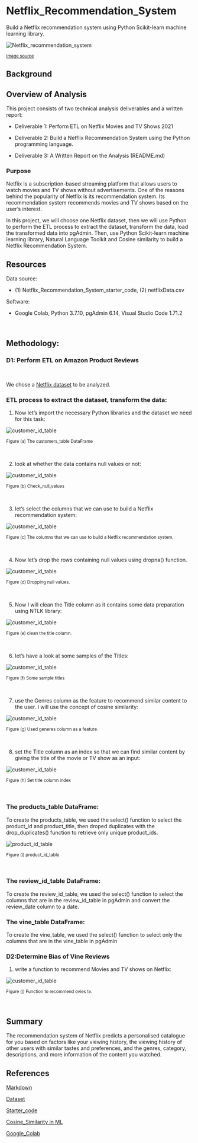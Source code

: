 # Netflix_Recommendation_System
Build a Netflix recommendation system using Python Scikit-learn machine learning library.

![Netflix_recommendation_system](./Images/Netflix-Recommendation-Engine-Working-StartupTalky.jpg)

<sub>[Image source](https://static.startuptalky.com/2021/12/Netflix-Recommendation-Engine-Working-StartupTalky.jpg)


## Background

## Overview of Analysis

This project consists of two technical analysis deliverables and a written report:

- Deliverable 1: Perform ETL on Netflix Movies and TV Shows 2021

- Deliverable 2: Build a Netflix Recommendation System using the Python programming language.

- Deliverable 3: A Written Report on the Analysis (README.md)


### Purpose

Netflix is a subscription-based streaming platform that allows users to watch movies and TV shows without advertisements. One of the reasons behind the popularity of Netflix is its recommendation system. Its recommendation system recommends movies and TV shows based on the user’s interest. 

In this project, we will choose one Netflix dataset, then we will use Python to perform the ETL process to extract the dataset, transform the data, load the transformed data into pgAdmin. Then, use Python Scikit-learn machine learning library, Natural Language Toolkit and Cosine similarity to build a Netflix Recommendation System.

## Resources

Data source:

- (1) Netflix_Recommendation_System_starter_code, (2) netflixData.csv

Software:

- Google Colab, Python 3.7.10, pgAdmin 6.14, Visual Studio Code 1.71.2
 
<br/>

## Methodology:

### D1: Perform ETL on Amazon Product Reviews

<br/>

We chose a [Netflix dataset](https://www.kaggle.com/datasets/satpreetmakhija/netflix-movies-and-tv-shows-2021) to be analyzed.


### ETL process to extract the dataset, transform the data:

1. Now let’s import the necessary Python libraries and the dataset we need for this task:

![customer_id_table](./Images/Netflix_Data_df.png)
 
<sub> Figure (a) The customers_table DataFrame

<br/>

2. look at whether the data contains null values or not:

![customer_id_table](./Images/Check_null_values.png)
 
<sub> Figure (b) Check_null_values

<br/>

3. let’s select the columns that we can use to build a Netflix recommendation system:

![customer_id_table](./Images/columns%20_that_be_use_NRS.png)
 
<sub> Figure (c) The columns that we can use to build a Netflix recommendation system.

<br/>

4. Now let’s drop the rows containing null values using dropna() function.

![customer_id_table](./Images/drop_nan.png)
 
<sub> Figure (d) Dropping null values.

<br/>

5. Now I will clean the Title column as it contains some data preparation using NTLK library:

![customer_id_table](./Images/clean_title_column.png)
 
<sub> Figure (e) clean the title column.

<br/>

6. let’s have a look at some samples of the Titles:

![customer_id_table](./Images/some_sample_tiltes.png)
 
<sub> Figure (f) Some sample titles

<br/>

7. use the Genres column as the feature to recommend similar content to the user. I will use the concept of cosine similarity:

![customer_id_table](./Images/genere_as_feature.png)
 
<sub> Figure (g) Used generes column as a feature.

<br/>

8. set the Title column as an index so that we can find similar content by giving the title of the movie or TV show as an input:

![customer_id_table](./Images/set_title_column_index.png)
 
<sub> Figure (h) Set title column index

<br/>


### The products_table DataFrame:

To create the products_table, we used the select() function to select the product_id and product_title, then droped duplicates with the drop_duplicates() function to retrieve only unique product_ids.


![product_id_table](./Images/product_id_table.png)
 
<sub> Figure (i) product_id_table

<br/>

### The review_id_table DataFrame:

To create the review_id_table, we used the select() function to select the columns that are in the review_id_table in pgAdmin and convert the review_date column to a date.


### The vine_table DataFrame:

To create the vine_table, we used the select() function to select only the columns that are in the vine_table in pgAdmin

### D2:Determine Bias of Vine Reviews

1. write a function to recommend Movies and TV shows on Netflix:

![customer_id_table](./Images/function_to_recommend_movies_tv.png)
 
<sub> Figure (j) Function to recommend ovies tv.

<br/>


## Summary

The recommendation system of Netflix predicts a personalised catalogue for you based on factors like your viewing history, the viewing history of other users with similar tastes and preferences, and the genres, category, descriptions, and more information of the content you watched.


## References

[Markdown](https://docs.github.com/en/get-started/writing-on-github/getting-started-with-writing-and-formatting-on-github/basic-writing-and-formatting-syntax)

[Dataset](https://www.kaggle.com/datasets/satpreetmakhija/netflix-movies-and-tv-shows-2021)

[Starter_code](https://thecleverprogrammer.com/2022/07/05/netflix-recommendation-system-using-python/)

[Cosine_Similarity in ML](https://thecleverprogrammer.com/2021/02/27/cosine-similarity-in-machine-learning/)
 
[Google_Colab](https://colab.research.google.com/github/jakevdp/PythonDataScienceHandbook/blob/master/notebooks/01.01-Help-And-Documentation.ipynb)


